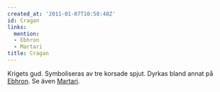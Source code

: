 ```yaml
---
created_at: '2011-01-07T10:58:48Z'
id: Cragan
links:
  mention:
  - Ebhron
  - Martari
title: Cragan
---
```


Krigets gud. Symboliseras av tre korsade spjut. Dyrkas bland annat på [Ebhron]. Se även [Martari].

  [Ebhron]: Ebhron
  [Martari]: Martari
